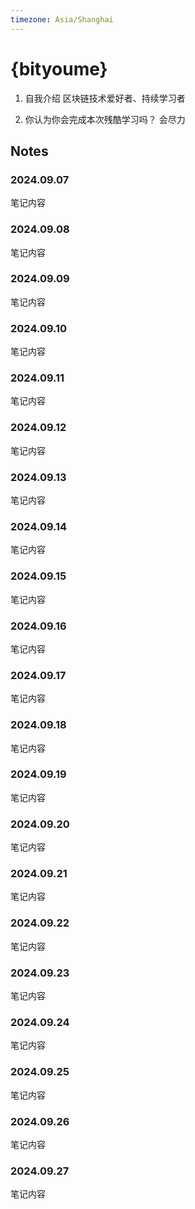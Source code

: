 ```yaml
---
timezone: Asia/Shanghai
---
```


# {bityoume}

1. 自我介绍
   区块链技术爱好者、持续学习者

2. 你认为你会完成本次残酷学习吗？
   会尽力

## Notes

<!-- Content_START -->

### 2024.09.07

笔记内容

### 2024.09.08

笔记内容

### 2024.09.09

笔记内容

### 2024.09.10

笔记内容

### 2024.09.11

笔记内容

### 2024.09.12

笔记内容

### 2024.09.13

笔记内容

### 2024.09.14

笔记内容

### 2024.09.15

笔记内容

### 2024.09.16

笔记内容

### 2024.09.17

笔记内容

### 2024.09.18

笔记内容

### 2024.09.19

笔记内容

### 2024.09.20

笔记内容

### 2024.09.21

笔记内容

### 2024.09.22

笔记内容

### 2024.09.23

笔记内容

### 2024.09.24

笔记内容

### 2024.09.25

笔记内容

### 2024.09.26

笔记内容

### 2024.09.27

笔记内容

<!-- Content_END -->
